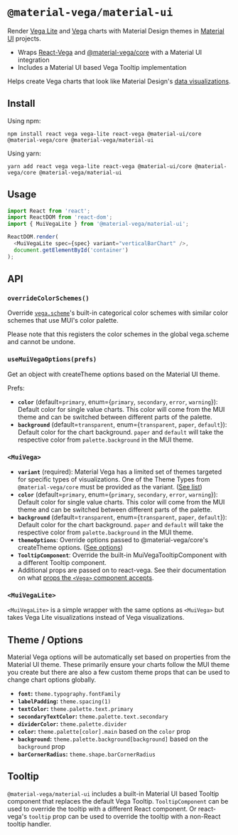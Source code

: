 # `@material-vega/material-ui`

Render [Vega Lite](https://vega.github.io/vega-lite/) and [Vega](https://vega.github.io/vega/) charts with Material Design themes in [Material UI](https://material-ui.com/) projects.

- Wraps [React-Vega](https://www.npmjs.com/package/react-vega) and [@material-vega/core](https://github.com/redwerks/material-vega/tree/master/packages/core) with a Material UI integration
- Includes a Material UI based Vega Tooltip implementation

Helps create Vega charts that look like Material Design's [data visualizations](https://material.io/design/communication/data-visualization.html#principles).

## Install

Using npm:

```shell
npm install react vega vega-lite react-vega @material-ui/core @material-vega/core @material-vega/material-ui
```

Using yarn:

```shell
yarn add react vega vega-lite react-vega @material-ui/core @material-vega/core @material-vega/material-ui
```

## Usage

```js
import React from 'react';
import ReactDOM from 'react-dom';
import { MuiVegaLite } from '@material-vega/material-ui';

ReactDOM.render(
  <MuiVegaLite spec={spec} variant="verticalBarChart" />,
  document.getElementById('container')
);
```

## API

### `overrideColorSchemes()`

Override [`vega.scheme`](https://vega.github.io/vega/docs/schemes/)'s built-in categorical color schemes with similar color schemes that use MUI's color palette.

Please note that this registers the color schemes in the global vega.scheme and cannot be undone.

### `useMuiVegaOptions(prefs)`

Get an object with createTheme options based on the Material UI theme.

Prefs:

- **`color`** (default=`primary`, enum={`primary`, `secondary`, `error`, `warning`}): Default color for single value charts. This color will come from the MUI theme and can be switched between different parts of the palette.
- **`background`** (default=`transparent`, enum={`transparent`, `paper`, `default`}): Default color for the chart background. `paper` and `default` will take the respective color from `palette.background` in the MUI theme.

### `<MuiVega>`

- **`variant`** (required): Material Vega has a limited set of themes targeted for specific types of visualizations. One of the Theme Types from `@material-vega/core` must be provided as the variant. ([See list][theme-type])
- **`color`** (default=`primary`, enum={`primary`, `secondary`, `error`, `warning`}): Default color for single value charts. This color will come from the MUI theme and can be switched between different parts of the palette.
- **`background`** (default=`transparent`, enum={`transparent`, `paper`, `default`}): Default color for the chart background. `paper` and `default` will take the respective color from `palette.background` in the MUI theme.
- **`themeOptions`**: Override options passed to @material-vega/core's createTheme options. ([See options][options])
- **`TooltipComponent`**: Override the built-in MuiVegaTooltipComponent with a different Tooltip component.
- Additional props are passed on to react-vega. See their documentation on what [props the `<Vega>` component accepts](https://www.npmjs.com/package/react-vega#api).

### `<MuiVegaLite>`

`<MuiVegaLite>` is a simple wrapper with the same options as `<MuiVega>` but takes Vega Lite visualizations instead of Vega visualizations.

## Theme / Options

Material Vega options will be automatically set based on properties from the Material UI theme. These primarily ensure your charts follow the MUI theme you create but there are also a few custom theme props that can be used to change chart options globally.

- **`font`:** `theme.typography.fontFamily`
- **`labelPadding`:** `theme.spacing(1)`
- **`textColor`:** `theme.palette.text.primary`
- **`secondaryTextColor`:** `theme.palette.text.secondary`
- **`dividerColor`:** `theme.palette.divider`
- **`color`:** `theme.palette[color].main` based on the `color` prop
- **`background`:** `theme.palette.background[background]` based on the `background` prop
- **`barCornerRadius`:** `theme.shape.barCornerRadius`

## Tooltip

`@material-vega/material-ui` includes a built-in Material UI based Tooltip component that replaces the default Vega Tooltip. `TooltipComponent` can be used to override the tooltip with a different React component. Or react-vega's `tooltip` prop can be used to override the tooltip with a non-React tooltip handler.

[theme-type]: https://github.com/redwerks/material-vega/tree/master/packages/core#theme-type
[options]: https://github.com/redwerks/material-vega/tree/master/packages/core#options
